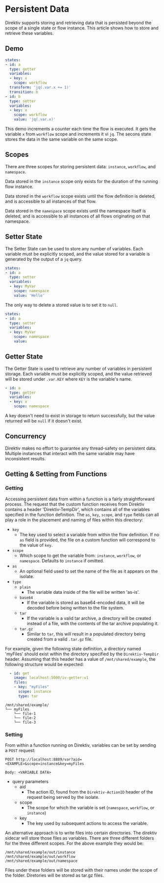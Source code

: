 

# Persistent Data

Direktiv supports storing and retrieving data that is persisted beyond the scope of a single state or flow instance. This article shows how to store and retrieve these variables. 

## Demo

```yaml
states:
- id: a
  type: getter
  variables:
  - key: x
    scope: workflow
  transform: 'jq(.var.x += 1)'
  transition: b
- id: b
  type: setter
  variables:
  - key: x
    scope: workflow
    value: 'jq(.var.x)'
```

This demo increments a counter each time the flow is executed. It gets the variable `x` from `workflow` scope and increments it vi `jq`. The secons state stores the data in the same variable on the same scope.

## Scopes

There are three scopes for storing persistent data: `instance`, `workflow`, and `namespace`.

Data stored in the `instance` scope only exists for the duration of the running flow instance.

Data stored in the `workflow` scope exists until the flow definition is deleted, and is accessible to all instances of that flow.

Data stored in the `namespace` scope exists until the namespace itself is deleted, and is accessible to all instances of all flows originating on that namespace.

## Setter State

The Setter State can be used to store any number of variables. Each variable must be explicitly scoped, and the value stored for a variable is generated by the output of a `jq` query.

```yaml
states:
- id: a
  type: setter
  variables:
  - key: MyVar
    scope: namespace
    value: 'Hello'
```

The only way to delete a stored value is to set it to `null`.

```yaml
states:
- id: a
  type: setter
  variables:
  - key: MyVar
    scope: namespace
    value: 
```

## Getter State

The Getter State is used to retrieve any number of variables in persistent storage. Each variable must be explicitly scoped, and the value retrieved will be stored under `.var.KEY` where `KEY` is the variable's name.

```yaml
- id: a
  type: getter
  variables:
  - key: x
    scope: namespace
```

A key doesn't need to exist in storage to return successfully, but the value returned will be `null` if it doesn't exist.

## Concurrency

Direktiv makes no effort to guarantee any thread-safety on persistent data. Multiple instances that interact with the same variable may have inconsistent results.

## Getting & Setting from Functions

### Getting

Accessing persistent data from within a function is a fairly straightforward process. The request that the custom function receives from Direktiv contains a header 'Direktiv-TempDir', which contains all of the variables specified in the function definition. The `as`, `key`, `scope`, and `type` fields can all play a role in the placement and naming of files within this directory:

- `key`
  - The key used to select a variable from within the flow definition. If no `as` field is provided, the file on a custom function will correspond to the value of `key`.
- `scope`
  - Which scope to get the variable from: `instance`, `workflow`, or `namespace`. Defaults to `instance` if omitted.
- `as`
  - An optional field used to set the name of the file as it appears on the isolate.
- `type`
  - `plain`
    - The variable data inside of the file will be written 'as-is'.
  - `base64`
    - If the variable is stored as base64-encoded data, it will be decoded before being written to the file system.
  - `tar`
    - If the variable is a valid tar archive, a directory will be created instead of a file, with the contents of the tar archive populating it.
  - `tar.gz`
    - Similar to `tar`, this will result in a populated directory being created from a valid `.tar.gz` file.

For example, given the following state definition, a directory named 'myFiles' should exist within the directory specified by the `Direktiv-TempDir` header. Assuming that this header has a value of `/mnt/shared/example`, the following structure would be expected:

```yaml
  - id: get
    image: localhost:5000/iv-getter:v1
    files:
    - key: "myFiles"
      scope: instance
      type: tar
```

```
/mnt/shared/example/
└── myFiles
    └── file-1
    └── file-2
    └── file-3
```

### Setting

From within a function running on Direktiv, variables can be set by sending a `POST` request:

```
POST http://localhost:8889/var?aid=<EXAMPLE>&scope=instance&key=myFiles

Body: <VARIABLE DATA>
```

- query parameters
  - aid
    - The action ID, found from the `Direktiv-ActionID` header of the request being served by the isolate.
  - scope
    - The scope for which the variable is set (`namespace`, `workflow`, or `instance`)
  - key
    - The key used by subsequent actions to access the variable.

An alternative approach is to write files into certain directories. The direktiv sidecar will store those files as variables.
There are three different folders for the three different scopes. For the above example they would be:

```
/mnt/shared/example/out/instance
/mnt/shared/example/out/workflow
/mnt/shared/example/out/namespace
```

Files under these folders will be stored with their names under the scope of the folder. Diretories will be stored as tar.gz files.
